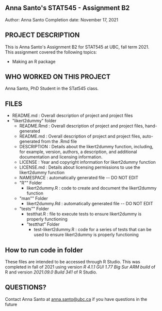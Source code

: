 ## Anna Santo's STAT545 - Assignment B2
Author: Anna Santo
Completion date: November 17, 2021

## PROJECT DESCRIPTION
This is Anna Santo's Assignment B2 for STAT545 at UBC, fall term 2021. This assignment covered the following topics:
- Making an R package

## WHO WORKED ON THIS PROJECT
Anna Santo, PhD Student in the STat545 class.
 
## FILES
- README.md : Overall description of project and project files
- "likert2dummy" folder
  + README.Rmd : Overall description of project and project files, hand-generated
  + README.md : Overall description of project and project files, auto-generated from the .Rmd file
  + DESCRIPTION : Details about the likert2dummy function, including, for example, version, authors, a description, and additional documentation and licensing information.
  + LICENSE : Year and copyright information for likert2dummy function
  + LICENSE.md : Details about licensing permissions to use the likert2dummy function
  + NAMESPACE : automatically generated file -- DO NOT EDIT
  + "R"" Folder
      - likert2dummy.R : code to create and document the likert2dummy function
  + "man"" Folder
      - likert2dummy.Rd : automatically generated file -- DO NOT EDIT
  + "tests"" Folder
      - testthat.R : file to execute tests to ensure likert2dummy is properly functioning
      - "testthat" Folder
          + test-likert2dummy.R : code for a series of tests that can be used to ensure likert2dummy is properly functioning


## How to run code in folder

These files are intended to be accessed through R Studio. This was completed in fall of 2021 using version *R 4.1.1 GUI 1.77 Big Sur ARM build* of R and version *2021.09.0 Build 341* of R Studio.

## QUESTIONS?
Contact Anna Santo at anna.santo@ubc.ca if you have questions in the future


